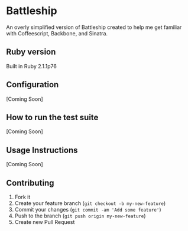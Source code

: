# Battleship
An overly simplified version of Battleship created to help me get familiar with Coffeescript, Backbone, and Sinatra.

## Ruby version
Built in Ruby 2.1.1p76

## Configuration
[Coming Soon]

## How to run the test suite
[Coming Soon]

## Usage Instructions
[Coming Soon]

## Contributing
1. Fork it
2. Create your feature branch (`git checkout -b my-new-feature`)
3. Commit your changes (`git commit -am 'Add some feature'`)
4. Push to the branch (`git push origin my-new-feature`)
5. Create new Pull Request
